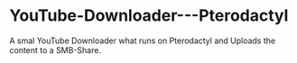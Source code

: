 # YouTube-Downloader---Pterodactyl
A smal YouTube Downloader what runs on Pterodactyl and Uploads the content to a SMB-Share.
